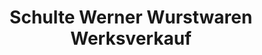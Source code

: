 ---
title: "Schulte Werner Wurstwaren Werksverkauf"
url: /lastrup/schulte-werner-wurstwaren-werksverkauf/
shop: Metzgerei
---